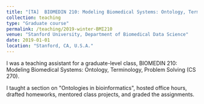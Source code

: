 ```yaml
---
title: "[TA]  BIOMEDIN 210: Modeling Biomedical Systems: Ontology, Terminology, Problem Solving (CS 270)"
collection: teaching
type: "Graduate course"
permalink: /teaching/2019-winter-BMI210
venue: "Stanford University, Department of Biomedical Data Science"
date: 2019-01-01
location: "Stanford, CA, U.S.A."
---
```


I was a teaching assistant for a graduate-level class, BIOMEDIN 210: Modeling Biomedical Systems: Ontology, Terminology, Problem Solving (CS 270).

I taught a section on "Ontologies in bioinformatics", hosted office hours, drafted homeworks, mentored class projects, and graded the assignments.
  